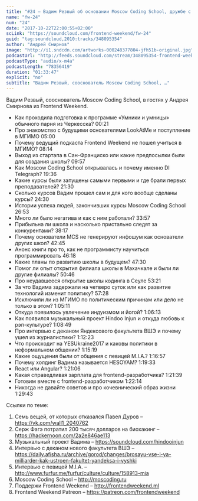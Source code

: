 ```yaml
---
title: "#24 – Вадим Резвый об основании Moscow Coding School, дружбе с президентами, рэпе и индуизме"
name: "fw-24"
num: "24"
date: "2017-10-22T22:00:55+02:00"
scLink: "https://soundcloud.com/frontend-weekend/fw-24"
guid: "tag:soundcloud,2010:tracks/348095354"
author: "Андрей Смирнов"
image: "http://i1.sndcdn.com/artworks-000248377804-jfh51b-original.jpg"
podcastUrl: "http://feeds.soundcloud.com/stream/348095354-frontend-weekend-fw-24.m4a"
podcastType: "audio/x-m4a"
podcastLength: "78356419"
duration: "01:33:47"
explicit: "no"
subtitle: "Вадим Резвый, сооснователь Moscow Coding School, …"
---
```

Вадим Резвый, сооснователь Moscow Coding School, в гостях у Андрея Смирнова из Frontend Weekend.

- Как проходила подготовка к программе «Умники и умницы» обычного парня из Черкесска? 00:21
- Про знакомство с будущими основателями LookAtMe и поступление в МГИМО 05:00
- Почему ведущий подкаста Frontend Weekend не пошел учиться в МГИМО? 08:14
- Выход из стартапа в Сан-Франциско или какие предпосылки были для создания школы? 09:57
- Как Moscow Coding School открывалась и почему именно DI Telegraph? 19:36
- Какие курсы были запущены самыми первыми и где брали первых преподавателей? 21:30
- Сколько курсов Вадим прошел сам и для кого вообще сделаны курсы? 24:30
- Истории успеха людей, закончивших курсы Moscow Coding School 26:53
- Много ли было негатива и как с ним работали? 33:57
- Прибыльна ли школа и насколько пристально следят за конкурентами? 38:17
- Почему основатели MCS не генерируют инфошум как основатели других школ? 42:45
- Анонс книги про то, как не программисту научиться программировать 46:18
- Какие планы по развитию школы в будущем? 47:30
- Помог ли опыт открытия филиала школы в Махачкале и были ли другие филиалы? 50:46
- Про неудавшееся открытие школы кодинга в Сеуле 53:21
- За что Вадима задержали на четверо суток или как развитие технологий изменит политику? 57:28
- Исключили ли из МГИМО по политическим причинам или дело не только в этом? 1:05:11
- Откуда появилось увлечение индуизмом и йогой? 1:06:13
- Как появился музыкальный проект Hindoo Injun и откуда любовь к рэп-культуре? 1:08:49
- Про интервью с деканом Яндексового факультета ВШЭ и почему ушел из журналистики? 1:12:23
- Что происходит на YESUkraine2017 и каковы политики в неформальном общении? 1:15:19
- Какие ощущения были от общения с певицей M.I.A.? 1:16:57
- Почему холдинг Вадима называется HESOYAM? 1:19:33
- React или Angular? 1:21:06
- Какая справедливая зарплата для frontend-разработчика? 1:21:39
- Готовим вместе с frontend-разработчиком 1:22:14
- Никогда не давайте советов и про кочевнический образ жизни 1:29:43

Ссылки по теме:
1) Семь вещей, от которых отказался Павел Дуров – https://vk.com/wall1_2040762
2) Серж Фагэ потратил 200 тысяч долларов на биохакинг – https://hackernoon.com/2a2e846ae113
3) Музыкальный проект Вадима – https://soundcloud.com/hindooinjun
4) Интервью с деканом нового факультета ВШЭ – https://daily.afisha.ru/archive/gorod/changes/brosayu-vse-i-ya-milliarder-kak-ustroen-fakultet-yandeksa-i-vyshki
5) Интервью с певицей M.I.A. – http://www.furfur.me/furfur/culture/culture/158913-mia
6) Moscow Coding School – http://moscoding.ru
7) Поддержи Frontend Weekend – http://frontendweekend.ml
8) Frontend Weekend Patreon – https://patreon.com/frontendweekend